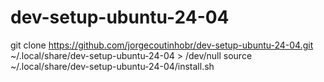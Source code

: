 # dev-setup-ubuntu-24-04

git clone https://github.com/jorgecoutinhobr/dev-setup-ubuntu-24-04.git ~/.local/share/dev-setup-ubuntu-24-04 > /dev/null
source ~/.local/share/dev-setup-ubuntu-24-04/install.sh